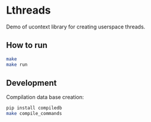 # Lthreads

Demo of ucontext library for creating userspace threads.

## How to run

```bash
make
make run
```

## Development

Compilation data base creation:

```bash
pip install compiledb
make compile_commands
```
